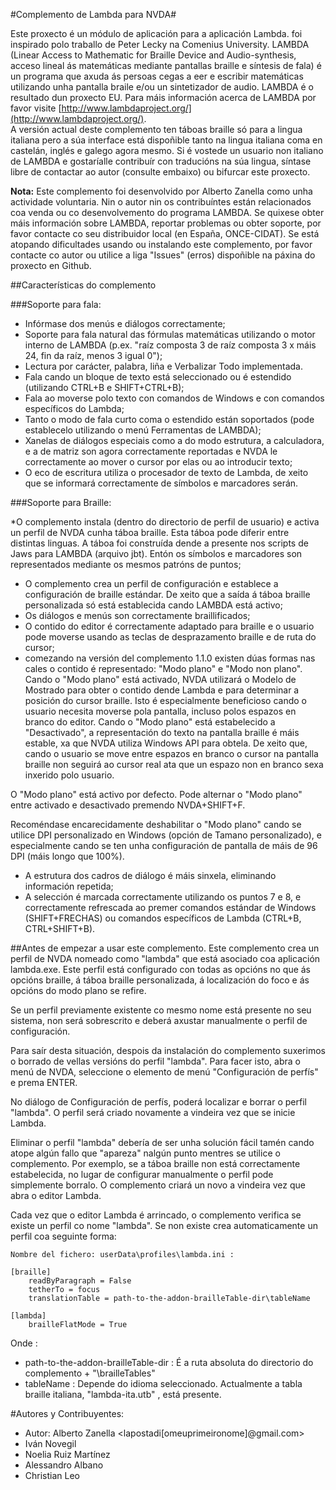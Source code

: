 ﻿#Complemento de Lambda para NVDA#

Este proxecto é un módulo de aplicación para a aplicación Lambda. foi inspirado polo traballo de Peter Lecky na Comenius University.
LAMBDA (Linear Access to Mathematic for Braille Device and Audio-synthesis, acceso lineal ás matemáticas mediante pantallas braille e síntesis de fala) é un programa que axuda ás persoas cegas a eer e escribir matemáticas utilizando unha pantalla braile e/ou un sintetizador de audio.
LAMBDA é o resultado dun proxecto EU. Para máis información acerca de LAMBDA por favor visite [http://www.lambdaproject.org/](http://www.lambdaproject.org/).  
A versión actual deste complemento ten táboas braille só para a lingua italiana pero a súa interface está dispoñible tanto na lingua italiana coma en castelán, inglés e galego agora mesmo.
Si é vostede un usuario non italiano de LAMBDA e gostaríalle contribuír con traducións na súa lingua, síntase libre de contactar ao autor (consulte embaixo) ou bifurcar este proxecto.

**Nota:** Este complemento foi desenvolvido por Alberto Zanella como unha actividade voluntaria. Nin o autor nin os contribuíntes están relacionados coa venda ou co desenvolvemento do programa LAMBDA. Se quixese obter máis información sobre LAMBDA, reportar problemas ou obter soporte, por favor contacte co seu distribuidor local (en España, ONCE-CIDAT). Se está atopando dificultades usando ou instalando este complemento, por favor contacte co autor ou utilice a liga "Issues" (erros) dispoñible na páxina do proxecto en Github.

##Características do complemento

###Soporte para fala:

* Infórmase dos menús e diálogos correctamente;
* Soporte para fala natural das fórmulas matemáticas utilizando o motor interno de LAMBDA (p.ex. "raíz composta 3 de raíz composta 3 x máis 24, fin da raíz, menos 3 igual 0");
* Lectura por carácter, palabra, liña e Verbalizar Todo implementada.
* Fala cando un bloque de texto está seleccionado ou é estendido  (utilizando CTRL+B e SHIFT+CTRL+B);
* Fala ao moverse polo texto con comandos de Windows e con comandos específicos do Lambda;
* Tanto o modo de fala curto coma o estendido están soportados (pode establecelo utilizando o menú Ferramentas de LAMBDA);
* Xanelas de diálogos especiais como a do modo estrutura, a calculadora, e a de matriz son agora correctamente reportadas e NVDA le correctamente ao mover o cursor por elas ou ao introducir texto;
* O eco de escritura utiliza o procesador de texto de Lambda, de xeito que se informará correctamente de símbolos e marcadores serán.

###Soporte para Braille:

*O complemento instala (dentro do directorio de perfil de usuario) e activa un perfil de NVDA cunha táboa braille. Esta táboa pode diferir entre distintas linguas. A táboa foi construída dende a presente nos scripts de Jaws para LAMBDA (arquivo jbt). Entón os símbolos e marcadores son representados mediante os mesmos patróns de puntos;
* O complemento crea un perfil de configuración e establece a configuración de braille estándar. De xeito que a saída á táboa braille personalizada só está establecida cando LAMBDA está activo;
* Os diálogos e menús son correctamente braillificados;
* O contido do editor é correctamente adaptado para braille e o usuario pode moverse usando as teclas de desprazamento braille e de ruta do cursor;
* comezando na versión del complemento 1.1.0 existen dúas formas nas cales o contido é representado: "Modo plano" e "Modo non plano". Cando o "Modo plano" está activado, NVDA utilizará o Modelo de Mostrado para obter o contido dende Lambda e para determinar a posición do cursor braille. Isto é especialmente beneficioso cando o usuario necesita moverse pola pantalla, incluso polos espazos en branco do editor. Cando o "Modo plano" está estabelecido a "Desactivado", a representación do texto na pantalla braille é máis estable, xa que NVDA utiliza Windows API para obtela. De xeito que, cando o usuario se move entre espazos en branco o cursor na pantalla braille non seguirá ao cursor real ata que un espazo non en branco sexa inxerido polo usuario. 

O "Modo plano" está activo por defecto. Pode alternar o "Modo plano" entre activado e desactivado premendo NVDA+SHIFT+F.

Recoméndase encarecidamente deshabilitar o "Modo plano" cando se utilice DPI personalizado en Windows (opción de Tamano personalizado), e especialmente cando se ten unha configuración de pantalla de máis de 96 DPI (máis longo que 100%).
* A estrutura dos cadros de diálogo é máis sinxela, eliminando información repetida;
* A selección é marcada correctamente utilizando os puntos 7 e 8, e correctamente refrescada ao premer comandos estándar de Windows (SHIFT+FRECHAS) ou comandos específicos de Lambda (CTRL+B, CTRL+SHIFT+B).

##Antes de empezar a usar este complemento.
Este complemento crea un perfil de NVDA nomeado como "lambda" que está asociado coa aplicación lambda.exe. Este perfil está configurado con todas as opcións no que ás opcións braille, á táboa braille personalizada, á localización do foco e ás opcións do modo plano se refire.


Se un perfil previamente existente co mesmo nome está presente no seu sistema, non será sobrescrito e deberá axustar manualmente o perfil de configuración.

Para saír desta situación, despois da instalación do complemento suxerimos o borrado de vellas versións do perfil "lambda". Para facer isto, abra o menú de NVDA, seleccione o elemento de menú "Configuración de perfís" e prema ENTER.

No diálogo de Configuración de perfís, poderá localizar e borrar o perfil "lambda". O perfil será criado novamente a vindeira vez que se inicie Lambda.

Eliminar o perfil "lambda" debería de ser unha solución fácil tamén cando atope algún fallo que "apareza" nalgún punto mentres se utilice o complemento. Por exemplo, se a táboa braille non está correctamente estabelecida, no lugar de configurar manualmente o perfil pode simplemente borralo. O complemento criará un novo a vindeira vez que abra o editor Lambda.

Cada vez que o editor Lambda é arrincado, o complemento verifica se existe un perfil co nome "lambda". Se non existe crea automaticamente un perfil coa seguinte forma:

```
Nombre del fichero: userData\profiles\lambda.ini :

[braille]
	readByParagraph = False
	tetherTo = focus
	translationTable = path-to-the-addon-brailleTable-dir\tableName

[lambda]
	brailleFlatMode = True

 ```

Onde :
* path-to-the-addon-brailleTable-dir : É a ruta absoluta do directorio do complemento + "\brailleTables"
* tableName : Depende do idioma seleccionado. Actualmente a tabla braille italiana, "lambda-ita.utb" , está presente.



#Autores y Contribuyentes:
* Autor: Alberto Zanella <lapostadi[omeuprimeironome]@gmail.com>
* Iván Novegil
* Noelia Ruiz Martínez
* Alessandro Albano
* Christian Leo



